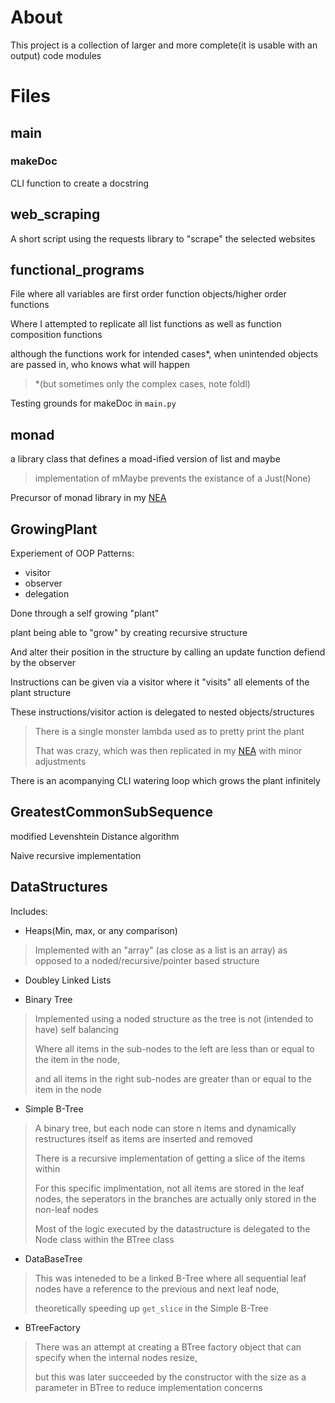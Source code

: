 # About
This project is a collection of larger and more complete(it is usable with an output) code modules

# Files
## main
### makeDoc
CLI function to create a docstring

## web_scraping
A short script using the requests library to "scrape" the selected websites

## functional_programs
File where all variables are first order function objects/higher order functions 

Where I attempted to replicate all list functions as well as function composition functions

although the functions work for intended cases*, when unintended objects are passed in, who knows what will happen
> *(but sometimes only the complex cases, note foldl)

Testing grounds for makeDoc in `main.py`
## monad
a library class that defines a moad-ified version of list and maybe

> implementation of mMaybe prevents the existance of a Just(None)

Precursor of monad library in my [NEA](https://github.com/AndycptOrg/NEA-Calculator/blob/main/code/monad.py)

## GrowingPlant
Experiement of OOP Patterns:
- visitor
- observer
- delegation

Done through a self growing "plant"

plant being able to "grow" by creating recursive structure

And alter their position in the structure by calling an update function defiend by the observer

Instructions can be given via a visitor where it "visits" all elements of the plant structure

These instructions/visitor action is delegated to nested objects/structures

> There is a single monster lambda used as to pretty print the plant
> 
> That was crazy, which was then replicated in my [NEA](https://github.com/AndycptOrg/NEA-Calculator/blob/main/code/utilities.py#L62) with minor adjustments

There is an acompanying CLI watering loop which grows the plant infinitely



## GreatestCommonSubSequence
modified Levenshtein Distance algorithm

Naive recursive implementation

## DataStructures
Includes:
- Heaps(Min, max, or any comparison)
> Implemented with an "array" (as close as a list is an array) as opposed to a noded/recursive/pointer based structure

- Doubley Linked Lists

- Binary Tree
> Implemented using a noded structure as the tree is not (intended to have) self balancing
>
> Where all items in the sub-nodes to the left are less than or equal to the item in the node, 
>
> and all items in the right sub-nodes are greater than or equal to the item in the node

- Simple B-Tree
> A binary tree, but each node can store n items and dynamically restructures itself as items are inserted and removed
>
> There is a recursive implementation of getting a slice of the items within
>
> For this specific implmentation, not all items are stored in the leaf nodes, the seperators in the branches are actually only stored in the non-leaf nodes
>
> Most of the logic executed by the datastructure is delegated to the Node class within the BTree class  

- DataBaseTree
> This was inteneded to be a linked B-Tree where all sequential leaf nodes have a reference to the previous and next leaf node, 
>
> theoretically speeding up `get_slice` in the Simple B-Tree

- BTreeFactory
> There was an attempt at creating a BTree factory object that can specify when the internal nodes resize,
>
> but this was later succeeded by the constructor with the size as a parameter in BTree to reduce implementation concerns
